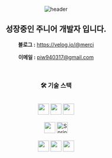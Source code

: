 
<div align=center>
  
![header](https://capsule-render.vercel.app/api?type=waving&color=0:feac5e,50:c779d0,100:4bc0c8&text=InWoo%20Park&fontAlign=25&fontAlignY=32&height=150&fontSize=50&fontColor=ffffff)
  
  
## 성장중인 주니어 개발자 입니다.


<!-- **포트폴리오 :**  [My GitHub Page](https://clean17.github.io/) -->

**블로그 :** <a href="https://velog.io/@merci">https://velog.io/@merci</a>

**이메일 :** piw940317@gmail.com

<br />

### **🛠 기술 스택**

<br />

  <img src="https://img.shields.io/badge/java-007396?style=for-the-badge&logo=java&logoColor=white" height="30" > 
  <!-- <img src="https://img.shields.io/badge/Dart-0175C2?style=for-the-badge&logo=dart&logoColor=white" height="30"> -->
  <img src="https://img.shields.io/badge/javascript-F7DF1E?style=for-the-badge&logo=javascript&logoColor=black" height="30"> 
  <img src="https://img.shields.io/badge/Spring_Boot-6DB33F?style=for-the-badge&logo=spring&logoColor=white" height="30"> 
   <br><br>
  
  <!-- <img src="https://img.shields.io/badge/flutter-02569B?style=for-the-badge&logo=flutter&logoColor=white" height="30"> -->

  <img src="https://img.shields.io/badge/mysql-4479A1?style=for-the-badge&logo=mysql&logoColor=white" height="30"> 
  <img src="https://img.shields.io/badge/Spring%20Data%20JPA-6DB33F?style=for-the-badge&logo=spring&logoColor=white" alt="Spring Data JPA" height="30">
    <!-- <img src="https://img.shields.io/badge/jquery-0769AD?style=for-the-badge&logo=jquery&logoColor=white" height="30"> -->
  <br><br>
      
  <img src="https://img.shields.io/badge/AWS-232F3E?style=for-the-badge&logo=amazon-aws&logoColor=white" height="30">
  <img src="https://img.shields.io/badge/Docker-2496ED?style=for-the-badge&logo=docker&logoColor=white" height="30">
  <img src="https://img.shields.io/badge/JUnit5-25A162?style=for-the-badge&logo=junit5&logoColor=white" height="30">
   <br>
  
</div>
